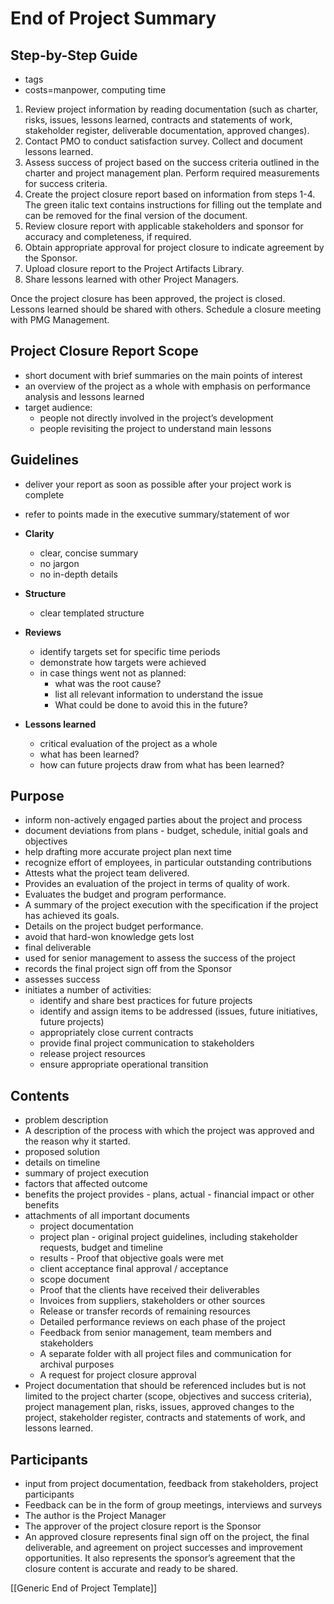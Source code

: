 # End of Project Summary


## Step-by-Step Guide
- tags
- costs=manpower, computing time

1.	Review project information by reading documentation (such as charter, risks, issues, lessons learned, contracts and statements of work, stakeholder register, deliverable documentation, approved changes). 
2.	Contact PMO to conduct satisfaction survey. Collect and document lessons learned.
3.	Assess success of project based on the success criteria outlined in the charter and project management plan.  Perform required measurements for success criteria.  
4.	Create the project closure report based on information from steps 1-4.  The green italic text contains instructions for filling out the template and can be removed for the final version of the document.
5.	Review closure report with applicable stakeholders and sponsor for accuracy and completeness, if required.
6.	Obtain appropriate approval for project closure to indicate agreement by the Sponsor.
7.	Upload closure report to the Project Artifacts Library.
8.	Share lessons learned with other Project Managers.

Once the project closure has been approved, the project is closed.  
Lessons learned should be shared with others.
Schedule a closure meeting with PMG Management.

## Project Closure Report Scope

-   short document with brief summaries on the main points of interest
-   an overview of the project as a whole with emphasis on performance analysis and lessons learned
-   target audience:
    -   people not directly involved in the project’s development
    -   people revisiting the project to understand main lessons

## Guidelines
-  deliver your report as soon as possible after your project work is complete
-  refer to points made in the executive summary/statement of wor
-  **Clarity**
    -   clear, concise summary
    -   no jargon
    -   no in-depth details
        
-  **Structure**
    -   clear templated structure
- **Reviews**
	- identify targets set for specific time periods
	- demonstrate how targets were achieved
	- in case things went not as planned: 
		- what was the root cause? 
		- list all relevant information to understand the issue
		- What could be done to avoid this in the future?
- **Lessons learned**
	- critical evaluation of the project as a whole
	- what has been learned?
	- how can future projects draw from what has been learned?

## Purpose
- inform non-actively engaged parties about the project and process
- document deviations from plans - budget, schedule, initial goals and objectives
- help drafting more accurate project plan next time
- recognize effort of employees, in particular outstanding contributions
- Attests what the project team delivered.
- Provides an evaluation of the project in terms of quality of work.
- Evaluates the budget and program performance.
- A summary of the project execution with the specification if the project has achieved its goals.
- Details on the project budget performance.
- avoid that hard-won knowledge gets lost
- final deliverable
- used for senior management to assess the success of the project
- records the final project sign off from the Sponsor
- assesses success
- initiates a number of activities: 
	- identify and share best practices for future projects
	- identify and assign items to be addressed (issues, future initiatives, future projects)
	- appropriately close current contracts
	- provide final project communication to stakeholders
	- release project resources
	- ensure appropriate operational transition

## Contents
- problem description
- A description of the process with which the project was approved and the reason why it started.
- proposed solution
- details on timeline
- summary of project execution
- factors that affected outcome
- benefits the project provides - plans, actual - financial impact or other benefits 
- attachments of all important documents
	- project documentation
	- project plan -  original project guidelines, including stakeholder requests, budget and timeline  
	- results -  Proof that objective goals were met
	- client acceptance final approval / acceptance
	- scope document
	- Proof that the clients have received their deliverables    
	- Invoices from suppliers, stakeholders or other sources
	-   Release or transfer records of remaining resources    
	-   Detailed performance reviews on each phase of the project
	-   Feedback from senior management, team members and stakeholders
	-   A separate folder with all project files and communication for archival purposes
	-   A request for project closure approval
- Project documentation that should be referenced includes but is not limited to the project charter (scope, objectives and success criteria), project management plan, risks, issues, approved changes to the project, stakeholder register, contracts and statements of work, and lessons learned. 

## Participants
- input from project documentation, feedback from stakeholders, project participants
- Feedback can be in the form of group meetings, interviews and surveys
- The author is the Project Manager
- The approver of the project closure report is the Sponsor
- An approved closure represents final sign off on the project, the final deliverable, and agreement on project successes and improvement opportunities.  It also represents the sponsor’s agreement that the closure content is accurate and ready to be shared.


[[Generic End of Project Template]]

